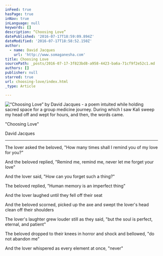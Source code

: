 ```yaml
---
inFeed: true
hasPage: true
inNav: true
inLanguage: null
keywords: []
description: “Choosing Love”
datePublished: '2016-07-17T18:59:09.894Z'
dateModified: '2016-07-17T18:58:52.150Z'
author:
  - name: David Jacques
    url: 'http://www.somaganesha.com'
title: Choosing Love
sourcePath: _posts/2016-07-17-3f823bd8-a958-4423-ba6a-71cf9f2e52c1.md
authors: []
publisher: null
starred: true
url: choosing-love/index.html
_type: Article

---
```

![“Choosing Love” by David Jacques - a poem intuited while holding sacred space for a group medicine journey. During which I saw Kali sweep my head off and wept for hours, and then, the words came.](https://the-grid-user-content.s3-us-west-2.amazonaws.com/f52d1aef-7f20-4424-80a3-869867b86d2a.jpg)

"Choosing Love"

David Jacques

---

The lover asked the beloved, "How many times shall I remind you of my love for you?"

And the beloved replied, "Remind me, remind me, never let me forget your love"

And the lover said, "How can you forget such a thing?"

The beloved replied, "Human memory is an imperfect thing"

And the lover laughed until they fell off their seat

And the beloved scorned, picked up the axe and swept the lover's head clean off their shoulders

The lover's laughter grew louder still as they said, "but the soul is perfect, eternal, and patient"

The beloved dropped to their knees in horror and shock and bellowed, "do not abandon me"

And the lover whispered as every element at once, "never"